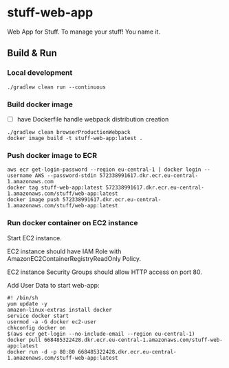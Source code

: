 # stuff-web-app
Web App for Stuff. To manage your stuff! You name it.

## Build & Run

### Local development
```shell
./gradlew clean run --continuous
```

### Build docker image
- [ ] have Dockerfile handle webpack distribution creation
```shell
./gradlew clean browserProductionWebpack
docker image build -t stuff-web-app:latest .
```

### Push docker image to ECR
```shell
aws ecr get-login-password --region eu-central-1 | docker login --username AWS --password-stdin 572338991617.dkr.ecr.eu-central-1.amazonaws.com
docker tag stuff-web-app:latest 572338991617.dkr.ecr.eu-central-1.amazonaws.com/stuff/web-app:latest
docker image push 572338991617.dkr.ecr.eu-central-1.amazonaws.com/stuff/web-app:latest
```

### Run docker container on EC2 instance
Start EC2 instance.

EC2 instance should have IAM Role with AmazonEC2ContainerRegistryReadOnly Policy.

EC2 instance Security Groups should allow HTTP access on port 80.

Add User Data to start web-app:
```
#! /bin/sh
yum update -y
amazon-linux-extras install docker
service docker start
usermod -a -G docker ec2-user
chkconfig docker on
$(aws ecr get-login --no-include-email --region eu-central-1)
docker pull 668485322428.dkr.ecr.eu-central-1.amazonaws.com/stuff-web-app:latest
docker run -d -p 80:80 668485322428.dkr.ecr.eu-central-1.amazonaws.com/stuff-web-app:latest
```